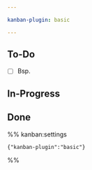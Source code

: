 ```yaml
---

kanban-plugin: basic

---
```


## To-Do

- [ ] Bsp.


## In-Progress



## Done





%% kanban:settings
```
{"kanban-plugin":"basic"}
```
%%